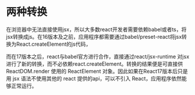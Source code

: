 # 两种转换

在浏览器中无法直接使用jsx，所以大多数react开发者需要依赖babel或者ts，将jsx转换成js。在16版本及之前，应用程序都需要通过babel/preset-react将jsx转换为React.createElement的js代码，

而在17版本之后，react与babel官方进行合作，直接通过react/jsx-runtime 对jsx进行了新的转换，而不必依赖react.createElement。转换的结果便是可直接供 ReactDOM.render 使用的 ReactElement 对象。因此如果在React17版本后只是用 jsx 语法不使用其他的 react 提供的api，可以不引入 React，应用程序依然能够正常运行。
